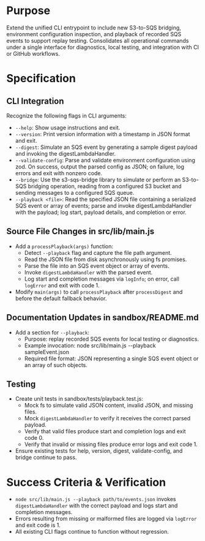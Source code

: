 # Purpose

Extend the unified CLI entrypoint to include new S3-to-SQS bridging, environment configuration inspection, and playback of recorded SQS events to support replay testing. Consolidates all operational commands under a single interface for diagnostics, local testing, and integration with CI or GitHub workflows.

# Specification

## CLI Integration
Recognize the following flags in CLI arguments:
- `--help`: Show usage instructions and exit.
- `--version`: Print version information with a timestamp in JSON format and exit.
- `--digest`: Simulate an SQS event by generating a sample digest payload and invoking the digestLambdaHandler.
- `--validate-config`: Parse and validate environment configuration using zod. On success, output the parsed config as JSON; on failure, log errors and exit with nonzero code.
- `--bridge`: Use the s3-sqs-bridge library to simulate or perform an S3-to-SQS bridging operation, reading from a configured S3 bucket and sending messages to a configured SQS queue.
- `--playback <file>`: Read the specified JSON file containing a serialized SQS event or array of events; parse and invoke digestLambdaHandler with the payload; log start, payload details, and completion or error.

## Source File Changes in src/lib/main.js
- Add a `processPlayback(args)` function:
  - Detect `--playback` flag and capture the file path argument.
  - Read the JSON file from disk asynchronously using fs promises.
  - Parse the file into an SQS event object or array of events.
  - Invoke `digestLambdaHandler` with the parsed event.
  - Log start and completion messages via `logInfo`; on error, call `logError` and exit with code 1.
- Modify `main(args)` to call `processPlayback` after `processDigest` and before the default fallback behavior.

## Documentation Updates in sandbox/README.md
- Add a section for `--playback`:
  - Purpose: replay recorded SQS events for local testing or diagnostics.
  - Example invocation: node src/lib/main.js --playback sampleEvent.json
  - Required file format: JSON representing a single SQS event object or an array of such objects.

## Testing
- Create unit tests in sandbox/tests/playback.test.js:
  - Mock fs to simulate valid JSON content, invalid JSON, and missing files.
  - Mock `digestLambdaHandler` to verify it receives the correct parsed payload.
  - Verify that valid files produce start and completion logs and exit code 0.
  - Verify that invalid or missing files produce error logs and exit code 1.
- Ensure existing tests for help, version, digest, validate-config, and bridge continue to pass.

# Success Criteria & Verification

- `node src/lib/main.js --playback path/to/events.json` invokes `digestLambdaHandler` with the correct payload and logs start and completion messages.
- Errors resulting from missing or malformed files are logged via `logError` and exit code is 1.
- All existing CLI flags continue to function without regression.
